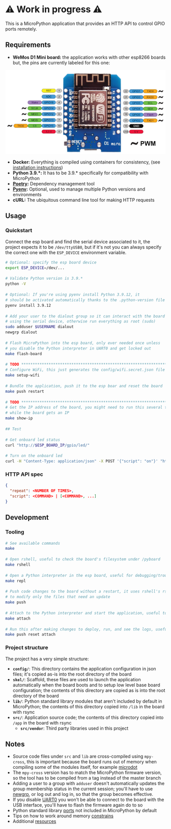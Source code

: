 # ⚠️ Work in progress ⚠️

This is a MicroPython application that provides an HTTP API to control GPIO ports remotely.

## Requirements

- **WeMos D1 Mini board:** the application works with other esp8266 boards but, the pins are currently labeled for this one:

![Board pinout](doc/wemosd1.webp)

- **Docker:** Everything is compiled using containers for consistency, (see [installation instructions](https://docs.docker.com/get-docker/))
- **Python 3.9.*:** It has to be 3.9.* specifically for compatibility with MicroPython
- **[Poetry](https://python-poetry.org/docs/#installation):** Dependency management tool
- **[Pyenv](https://github.com/pyenv/pyenv#simple-python-version-management-pyenv):** Optional, used to manage multiple Python versions and environments
- **cURL:** The ubiquitous command line tool for making HTTP requests

## Usage

### Quickstart

Connect the esp board and find the serial device associated to it, the project expects it to be `/dev/ttyUSB0`, but if it's not you can always specify the correct one with the `ESP_DEVICE` environment variable.

```bash
# Optional: specify the esp board device
export ESP_DEVICE=/dev/...

# Validate Python version is 3.9.*
python -V

# Optional: If you're using pyenv install Python 3.9.12, it
# should be activated automatically thanks to the .python-version file
pyenv install 3.9.12

# Add your user to the dialout group so it can interact with the board
# using the serial device, otherwise run everything as root (sudo)
sudo adduser $USERNAME dialout
newgrp dialout

# Flash MicroPython into the esp board, only ever needed once unless
# you disable the Python interpreter in UART0 and get locked out
make flash-board

# TODO *********************************************************************************************
# Configure WiFi, this just generates the config/wifi.secret.json file
make setup-wifi

# Bundle the application, push it to the esp boar and reset the board
make push restart

# TODO *********************************************************************************************
# Get the IP address of the board, you might need to run this several times
# while the board gets an IP
make show-ip

## Test

# Get onboard led status
curl "http://$ESP_BOARD_IP/gpio/led/"

# Turn on the onboard led
curl -H "Content-Type: application/json" -X POST '{"script": "on"}' "http://$ESP_BOARD_IP/gpio/led/"
```

### HTTP API spec

```json
{
  "repeat": <NUMBER OF TIMES>,
  "script": <COMMAND> | [<COMMAND>, ...]
}
```

## Development

### Tooling

```bash
# See available commands
make

# Open rshell, useful to check the board's filesystem under /pyboard
make rshell

# Open a Python interpreter in the esp board, useful for debugging/troubleshooting
make repl

# Push code changes to the board without a restart, it uses rshell's rsync
# to modify only the files that need an update
make push

# Attach to the Python interpreter and start the application, useful to see logs
make attach

# Run this after making changes to deploy, run, and see the logs, useful for debugging
make push reset attach
```

### Project structure

The project has a very simple structure:

- **`config/`**: This directory contains the application configuration in json files; it's copied as-is into the root directory of the board
- **`skel/`**: Scaffold, these files are used to launch the application automatically when the board boots and to setup low level base board configuration; the contents of this directory are copied as is into the root directory of the board
- **`lib/`**: Python standard library modules that aren't included by default in MicroPython; the contents of this directory copied into `/lib` in the board with rsync
- **`src/`**: Application source code; the contents of this directory copied into `/app` in the board with rsync
  - **`src/vendor`**: Third party libraries used in this project

## Notes

- Source code files under `src` and `lib` are cross-compiled using `mpy-cross`, this is important because the board runs out of memory when compiling some of the modules itself, for example [microdot](https://github.com/miguelgrinberg/microdot)
- The `mpy-cross` version has to match the MicroPython firmware version, so the tool has to be compiled from a tag instead of the master branch
- Adding a user to a group with `adduser` doesn't automatically updates the group membership status in the current session; you'll have to use [newgrp](https://linux.die.net/man/1/newgrp), or log out and log in, so that the group becomes effective.
- If you disable [UART0](https://docs.micropython.org/en/latest/esp8266/quickref.html#uart-serial-bus) you won't be able to connect to the board with the USB interface, you'll have to flash the firmware again do to so
- Python standard library [ports](https://github.com/micropython/micropython-lib/tree/master/python-stdlib) not included in MicroPython by default
- Tips on how to work around memory [constrains](http://hinch.me.uk/html/reference/constrained.html)
- Additional [resources](https://github.com/peterhinch/micropython-samples/blob/master/README.md)
